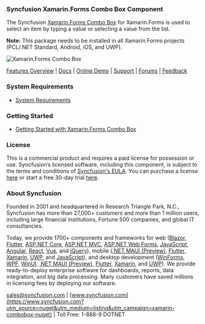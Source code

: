 ### Syncfusion Xamarin.Forms Combo Box Component
The Syncfusion [Xamarin.Forms Combo Box](https://www.syncfusion.com/xamarin-ui-controls/combobox?utm_source=nuget&utm_medium=listing&utm_campaign=xamarin-combobox-nuget) for Xamarin.Forms is used to select an item by typing a value or selecting a value from the list.

**Note:** This package needs to be installed in all Xamarin.Forms projects (PCL/.NET Standard, Android, iOS, and UWP).

![Xamarin.Forms Combo Box](https://cdn.syncfusion.com/nuget-readme/xamarin/xamarin_forms_combobox.png)

[Features Overview](https://www.syncfusion.com/xamarin-ui-controls/combobox?utm_source=nuget&utm_medium=listing&utm_campaign=xamarin-combobox-nuget) | [Docs](https://help.syncfusion.com/xamarin/combobox/getting-started?utm_source=nuget&utm_medium=listing&utm_campaign=xamarin-combobox-nuget) | [Online Demo](https://github.com/syncfusion/xamarin-demos?utm_source=nuget&utm_medium=listing&utm_campaign=xamarin-combobox-nuget) | [Support](https://support.syncfusion.com/create?utm_source=nuget&utm_medium=listing&utm_campaign=xamarin-combobox-nuget) | [Forums](https://www.syncfusion.com/forums/xamarin.forms?utm_source=nuget&utm_medium=listing&utm_campaign=xamarin-combobox-nuget) | [Feedback](https://www.syncfusion.com/feedback/xamarin-forms?utm_source=nuget&utm_medium=listing&utm_campaign=xamarin-combobox-nuget)

### System Requirements

* [System Requirements](https://help.syncfusion.com/xamarin/installation/system-requirements?utm_source=nuget&utm_medium=listing&utm_campaign=xamarin-combobox-nuget)

### Getting Started

* [Getting Started with Xamarin.Forms Combo Box](https://help.syncfusion.com/xamarin/combobox/getting-started?utm_source=nuget&utm_medium=listing&utm_campaign=xamarin-combobox-nuget)

### License

This is a commercial product and requires a paid license for possession or use. Syncfusion’s licensed software, including this component, is subject to the terms and conditions of [Syncfusion's EULA](https://www.syncfusion.com/eula/es/?utm_source=nuget&utm_medium=listing&utm_campaign=xamarin-combobox-nuget). You can purchase a license [here](https://www.syncfusion.com/sales/products?utm_source=nuget&utm_medium=listing&utm_campaign=xamarin-combobox-nuget) or start a free 30-day trial [here](https://www.syncfusion.com/account/manage-trials/start-trials?utm_source=nuget&utm_medium=listing&utm_campaign=xamarin-combobox-nuget).

### About Syncfusion

Founded in 2001 and headquartered in Research Triangle Park, N.C., Syncfusion has more than 27,000+ customers and more than 1 million users, including large financial institutions, Fortune 500 companies, and global IT consultancies.
 
Today, we provide 1700+ components and frameworks for web ([Blazor](https://www.syncfusion.com/blazor-components?utm_source=nuget&utm_medium=listing&utm_campaign=xamarin-combobox-nuget), [Flutter](https://www.syncfusion.com/flutter-widgets?utm_source=nuget&utm_medium=listing&utm_campaign=xamarin-combobox-nuget), [ASP.NET Core](https://www.syncfusion.com/aspnet-core-ui-controls?utm_source=nuget&utm_medium=listing&utm_campaign=xamarin-combobox-nuget), [ASP.NET MVC](https://www.syncfusion.com/aspnet-mvc-ui-controls?utm_source=nuget&utm_medium=listing&utm_campaign=xamarin-combobox-nuget), [ASP.NET Web Forms](https://www.syncfusion.com/jquery/aspnet-webforms-ui-controls?utm_source=nuget&utm_medium=listing&utm_campaign=xamarin-combobox-nuget), [JavaScript](https://www.syncfusion.com/javascript-ui-controls?utm_source=nuget&utm_medium=listing&utm_campaign=xamarin-combobox-nuget), [Angular](https://www.syncfusion.com/angular-ui-components?utm_source=nuget&utm_medium=listing&utm_campaign=xamarin-combobox-nuget), [React](https://www.syncfusion.com/react-ui-components?utm_source=nuget&utm_medium=listing&utm_campaign=xamarin-combobox-nuget), [Vue](https://www.syncfusion.com/vue-ui-components?utm_source=nuget&utm_medium=listing&utm_campaign=xamarin-combobox-nuget), and [jQuery](https://www.syncfusion.com/jquery-ui-widgets?utm_source=nuget&utm_medium=listing&utm_campaign=xamarin-combobox-nuget)), mobile ([.NET MAUI (Preview)](https://www.syncfusion.com/maui-controls?utm_source=nuget&utm_medium=listing&utm_campaign=xamarin-combobox-nuget), [Flutter](https://www.syncfusion.com/flutter-widgets?utm_source=nuget&utm_medium=listing&utm_campaign=xamarin-combobox-nuget), [Xamarin](https://www.syncfusion.com/xamarin-ui-controls?utm_source=nuget&utm_medium=listing&utm_campaign=xamarin-combobox-nuget), [UWP](https://www.syncfusion.com/uwp-ui-controls?utm_source=nuget&utm_medium=listing&utm_campaign=xamarin-combobox-nuget), and [JavaScript](https://www.syncfusion.com/javascript-ui-controls?utm_source=nuget&utm_medium=listing&utm_campaign=xamarin-combobox-nuget)), and desktop development ([WinForms](https://www.syncfusion.com/winforms-ui-controls?utm_source=nuget&utm_medium=listing&utm_campaign=xamarin-combobox-nuget), [WPF](https://www.syncfusion.com/wpf-controls?utm_source=nuget&utm_medium=listing&utm_campaign=xamarin-combobox-nuget), [WinUI](https://www.syncfusion.com/winui-controls?utm_source=nuget&utm_medium=listing&utm_campaign=xamarin-combobox-nuget), [.NET MAUI (Preview)](https://www.syncfusion.com/maui-controls?utm_source=nuget&utm_medium=listing&utm_campaign=xamarin-combobox-nuget), [Flutter](https://www.syncfusion.com/flutter-widgets?utm_source=nuget&utm_medium=listing&utm_campaign=xamarin-combobox-nuget), [Xamarin](https://www.syncfusion.com/xamarin-ui-controls?utm_source=nuget&utm_medium=listing&utm_campaign=xamarin-combobox-nuget), and [UWP](https://www.syncfusion.com/uwp-ui-controls?utm_source=nuget&utm_medium=listing&utm_campaign=xamarin-combobox-nuget)). We provide ready-to-deploy enterprise software for dashboards, reports, data integration, and big data processing. Many customers have saved millions in licensing fees by deploying our software.

[sales@syncfusion.com](mailto:sales@syncfusion.com?Subject=Syncfusion%20Xamarin.Forms%20ComboBox-%20NuGet) | [www.syncfusion.com](https://www.syncfusion.com?utm_source=nuget&utm_medium=listing&utm_campaign=xamarin-combobox-nuget) | Toll Free: 1-888-9 DOTNET


     